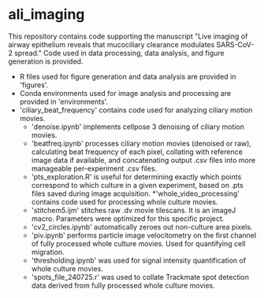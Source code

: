 # ali_imaging

This repository contains code supporting the manuscript "Live imaging of airway epithelium reveals that mucociliary clearance modulates SARS-CoV-2 spread." Code used in data processing, data analysis, and figure generation is provided. 
* R files used for figure generation and data analysis are provided in 'figures'.
* Conda environments used for image analysis and processing are provided in 'environments'.
* 'ciliary_beat_frequency' contains code used for analyzing ciliary motion movies.
  * 'denoise.ipynb' implements cellpose 3 denoising of ciliary motion movies.
  * 'beatfreq.ipynb' processes ciliary motion movies (denoised or raw), calculating beat frequency of each pixel, collating with reference image data if available, and concatenating output .csv files into more manageable per-experiment .csv files.
  * 'pts_exploration.R' is useful for determining exactly which points correspond to which culture in a given experiment, based on .pts files saved during image acquisition.
*'whole_video_processing' contains code used for processing whole culture movies.
  * 'stitchem5.ijm' stitches raw .dv movie tilescans. It is an imageJ macro. Parameters were optimized for this specific project.
  * 'cv2_circles.ipynb' automatically zeroes out non-culture area pixels.
  * 'piv.ipynb' performs particle image velocitometry on the first channel of fully processed whole culture movies. Used for quantifying cell migration.
  * 'thresholding.ipynb' was used for signal intensity quantification of whole culture movies.
  * 'spots_file_240725.r' was used to collate Trackmate spot detection data derived from fully processed whole culture movies.
